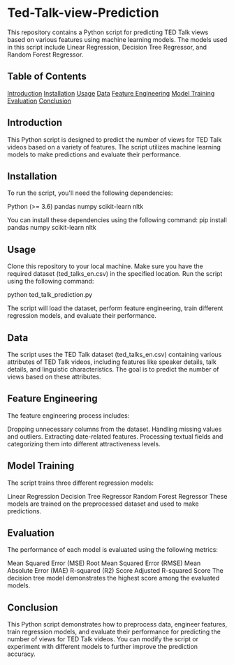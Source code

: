 # Ted-Talk-view-Prediction
This repository contains a Python script for predicting TED Talk views based on various features using machine learning models. The models used in this script include Linear Regression, Decision Tree Regressor, and Random Forest Regressor.

## Table of Contents

[Introduction](#introduction)
[Installation](#installation)
[Usage](#usage)
[Data](#data)
[Feature Engineering](#feature-engineering)
[Model Training](#model-training)
[Evaluation](#evaluation)
[Conclusion](#conclusion)


## Introduction
This Python script is designed to predict the number of views for TED Talk videos based on a variety of features. The script utilizes machine learning models to make predictions and evaluate their performance.

## Installation
To run the script, you'll need the following dependencies:

Python (>= 3.6)
pandas
numpy
scikit-learn
nltk

You can install these dependencies using the following command:
pip install pandas numpy scikit-learn nltk

## Usage
Clone this repository to your local machine.
Make sure you have the required dataset (ted_talks_en.csv) in the specified location.
Run the script using the following command:

python ted_talk_prediction.py

The script will load the dataset, perform feature engineering, train different regression models, and evaluate their performance.

## Data
The script uses the TED Talk dataset (ted_talks_en.csv) containing various attributes of TED Talk videos, including features like speaker details, talk details, and linguistic characteristics. The goal is to predict the number of views based on these attributes.

## Feature Engineering
The feature engineering process includes:

Dropping unnecessary columns from the dataset.
Handling missing values and outliers.
Extracting date-related features.
Processing textual fields and categorizing them into different attractiveness levels.

## Model Training
The script trains three different regression models:

Linear Regression
Decision Tree Regressor
Random Forest Regressor
These models are trained on the preprocessed dataset and used to make predictions.

## Evaluation
The performance of each model is evaluated using the following metrics:

Mean Squared Error (MSE)
Root Mean Squared Error (RMSE)
Mean Absolute Error (MAE)
R-squared (R2) Score
Adjusted R-squared Score
The decision tree model demonstrates the highest score among the evaluated models.

## Conclusion
This Python script demonstrates how to preprocess data, engineer features, train regression models, and evaluate their performance for predicting the number of views for TED Talk videos. You can modify the script or experiment with different models to further improve the prediction accuracy.
